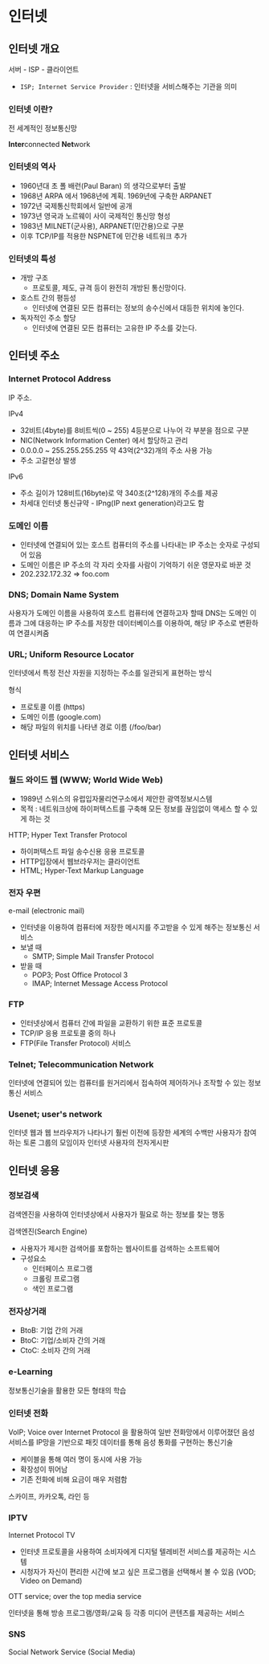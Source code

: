 # 인터넷

## 인터넷 개요

서버 - ISP - 클라이언트

* `ISP; Internet Service Provider` : 인터넷을 서비스해주는 기관을 의미

### 인터넷 이란?

전 세계적인 정보통신망

**Inter**connected **Net**work

### 인터넷의 역사

* 1960년대 초 폴 배런(Paul Baran) 의 생각으로부터 출발 
* 1968년 ARPA 에서 1968년에 계획. 1969년에 구축한 ARPANET 
* 1972년 국제통신학회에서 일반에 공개
* 1973년 영국과 노르웨이 사이 국제적인 통신망 형성
* 1983년 MILNET(군사용), ARPANET(민간용)으로 구분
* 이후 TCP/IP를 적용한 NSPNET에 민간용 네트워크 추가

### 인터넷의 특성
* 개방 구조
  * 프로토콜, 제도, 규격 등이 완전히 개방된 통신망이다.
* 호스트 간의 평등성
  * 인터넷에 연결된 모든 컴퓨터는 정보의 송수신에서 대등한 위치에 놓인다.
* 독자적인 주소 할당
  * 인터넷에 연결된 모든 컴퓨터는 고유한 IP 주소를 갖는다.

## 인터넷 주소

### Internet Protocol Address

IP 주소. 

IPv4
* 32비트(4byte)를 8비트씩(0 ~ 255) 4등분으로 나누어 각 부분을 점으로 구분
* NIC(Network Information Center) 에서 할당하고 관리
* 0.0.0.0 ~ 255.255.255.255 약 43억(2^32)개의 주소 사용 가능
* 주소 고갈현상 발생

IPv6
* 주소 길이가 128비트(16byte)로 약 340조(2^128)개의 주소를 제공
* 차세대 인터넷 통신규약 - IPng(IP next generation)라고도 함

### 도메인 이름

* 인터넷에 연결되어 있는 호스트 컴퓨터의 주소를 나타내는 IP 주소는 숫자로 구성되어 있음
* 도메인 이름은 IP 주소의 각 자리 숫자를 사람이 기억하기 쉬운 영문자로 바꾼 것
* 202.232.172.32 => foo.com

### DNS; Domain Name System

사용자가 도메인 이름을 사용하여 호스트 컴퓨터에 연결하고자 할때 DNS는 도메인 이름과 그에 대응하는 IP 주소를 저장한 데이터베이스를 이용하여, 해당 IP 주소로 변환하여 연결시켜줌

### URL; Uniform Resource Locator 

인터넷에서 특정 전산 자원을 지정하는 주소를 일관되게 표현하는 방식

형식
* 프로토콜 이름 (https)
* 도메인 이름 (google.com)
* 해당 파일의 위치를 나타낸 경로 이름 (/foo/bar)

## 인터넷 서비스

### 월드 와이드 웹 (WWW; World Wide Web)

* 1989년 스위스의 유럽입자물리연구소에서 제안한 광역정보시스템
* 목적 : 네트워크상에 하이퍼텍스트를 구축해 모든 정보를 끊임없이 액세스 할 수 있게 하는 것

HTTP; Hyper Text Transfer Protocol
* 하이퍼텍스트 파일 송수신용 응용 프로토콜
* HTTP입장에서 웹브라우저는 클라이언트
* HTML; Hyper-Text Markup Language

### 전자 우편

e-mail (electronic mail)

* 인터넷을 이용하여 컴퓨터에 저장한 메시지를 주고받을 수 있게 해주는 정보통신 서비스
* 보낼 때 
  * SMTP; Simple Mail Transfer Protocol
* 받을 때
  * POP3; Post Office Protocol 3
  * IMAP; Internet Message Access Protocol

### FTP

* 인터넷상에서 컴퓨터 간에 파일을 교환하기 위한 표준 프로토콜
* TCP/IP 응용 프로토콜 중의 하나
* FTP(File Transfer Protocol) 서비스

### Telnet; Telecommunication Network

인터넷에 연결되어 있는 컴퓨터를 원거리에서 접속하여 제어하거나 조작할 수 있는 정보통신 서비스

### Usenet; user's network

인터넷 웹과 웹 브라우저가 나타나기 훨씬 이전에 등장한 세계의 수백만 사용자가 참여하는 토론 그룹의 모임이자 인터넷 사용자의 전자게시판

## 인터넷 응용

### 정보검색

검색엔진을 사용하여 인터넷상에서 사용자가 필요로 하는 정보를 찾는 행동

검색엔진(Search Engine)
* 사용자가 제시한 검색어를 포함하는 웹사이트를 검색하는 소프트웨어
* 구성요소
  * 인터페이스 프로그램
  * 크롤링 프로그램
  * 색인 프로그램

### 전자상거래

* BtoB: 기업 간의 거래
* BtoC: 기업/소비자 간의 거래
* CtoC: 소비자 간의 거래

### e-Learning

정보통신기술을 활용한 모든 형태의 학습

### 인터넷 전화

VoIP; Voice over Internet Protocol 을 활용하여 일반 전화망에서 이루어졌던 음성 서비스를 IP망을 기반으로 패킷 데이터를 통해 음성 통화를 구현하는 통신기술

* 케이블을 통해 여러 명이 동시에 사용 가능
* 확장성이 뛰어남
* 기존 전화에 비해 요금이 매우 저렴함

스카이프, 카카오톡, 라인 등

### IPTV

Internet Protocol TV

* 인터넷 프로토콜을 사용하여 소비자에게 디지털 텔레비전 서비스를 제공하는 시스템
* 시청자가 자신이 편리한 시간에 보고 싶은 프로그램을 선택해서 볼 수 있음 (VOD; Video on Demand)

OTT service; over the top media service

인터넷을 통해 방송 프로그램/영화/교육 등 각종 미디어 콘텐츠를 제공하는 서비스

### SNS

Social Network Service (Social Media)


